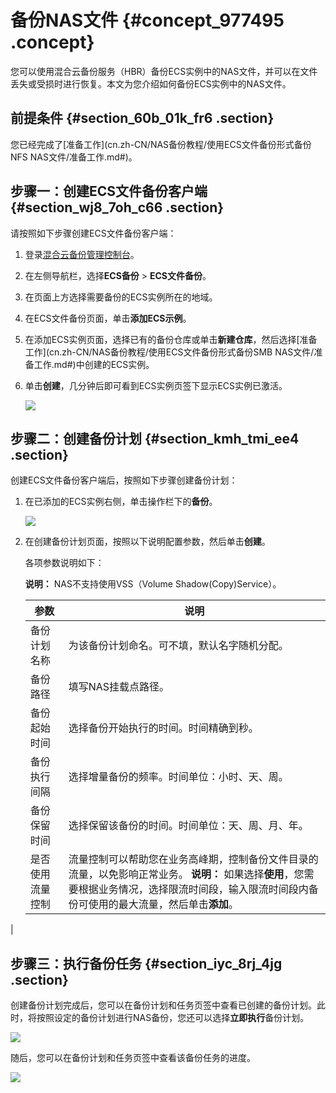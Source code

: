 # 备份NAS文件 {#concept_977495 .concept}

您可以使用混合云备份服务（HBR）备份ECS实例中的NAS文件，并可以在文件丢失或受损时进行恢复。本文为您介绍如何备份ECS实例中的NAS文件。

## 前提条件 {#section_60b_01k_fr6 .section}

您已经完成了[准备工作](cn.zh-CN/NAS备份教程/使用ECS文件备份形式备份NFS NAS文件/准备工作.md#)。

## 步骤一：创建ECS文件备份客户端 {#section_wj8_7oh_c66 .section}

请按照如下步骤创建ECS文件备份客户端：

1.  登录[混合云备份管理控制台](https://hbr.console.aliyun.com)。
2.  在左侧导航栏，选择**ECS备份** \> **ECS文件备份**。
3.  在页面上方选择需要备份的ECS实例所在的地域。
4.  在ECS文件备份页面，单击**添加ECS示例**。
5.  在添加ECS实例页面，选择已有的备份仓库或单击**新建仓库**，然后选择[准备工作](cn.zh-CN/NAS备份教程/使用ECS文件备份形式备份SMB NAS文件/准备工作.md#)中创建的ECS实例。
6.  单击**创建**，几分钟后即可看到ECS实例页签下显示ECS实例已激活。

    ![](http://static-aliyun-doc.oss-cn-hangzhou.aliyuncs.com/assets/img/789612/156414019250683_zh-CN.jpg)


## 步骤二：创建备份计划 {#section_kmh_tmi_ee4 .section}

创建ECS文件备份客户端后，按照如下步骤创建备份计划：

1.  在已添加的ECS实例右侧，单击操作栏下的**备份**。

    ![](http://static-aliyun-doc.oss-cn-hangzhou.aliyuncs.com/assets/img/789612/156414019250684_zh-CN.jpg)

2.  在创建备份计划页面，按照以下说明配置参数，然后单击**创建**。

    各项参数说明如下：

    **说明：** NAS不支持使用VSS（Volume Shadow\(Copy\)Service）。

    |参数|说明|
    |--|--|
    |备份计划名称|为该备份计划命名。可不填，默认名字随机分配。|
    |备份路径|填写NAS挂载点路径。|
    |备份起始时间|选择备份开始执行的时间。时间精确到秒。|
    |备份执行间隔|选择增量备份的频率。时间单位：小时、天、周。|
    |备份保留时间|选择保留该备份的时间。时间单位：天、周、月、年。|
    |是否使用流量控制|流量控制可以帮助您在业务高峰期，控制备份文件目录的流量，以免影响正常业务。 **说明：** 如果选择**使用**，您需要根据业务情况，选择限流时间段，输入限流时间段内备份可使用的最大流量，然后单击**添加**。

 |


## 步骤三：执行备份任务 {#section_iyc_8rj_4jg .section}

创建备份计划完成后，您可以在备份计划和任务页签中查看已创建的备份计划。此时，将按照设定的备份计划进行NAS备份，您还可以选择**立即执行**备份计划。

![](http://static-aliyun-doc.oss-cn-hangzhou.aliyuncs.com/assets/img/789612/156414019250690_zh-CN.jpg)

随后，您可以在备份计划和任务页签中查看该备份任务的进度。

![](http://static-aliyun-doc.oss-cn-hangzhou.aliyuncs.com/assets/img/789612/156414019350692_zh-CN.png)

